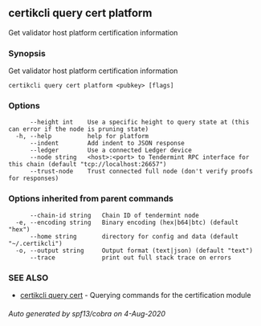 ## certikcli query cert platform

Get validator host platform certification information

### Synopsis

Get validator host platform certification information

```
certikcli query cert platform <pubkey> [flags]
```

### Options

```
      --height int    Use a specific height to query state at (this can error if the node is pruning state)
  -h, --help          help for platform
      --indent        Add indent to JSON response
      --ledger        Use a connected Ledger device
      --node string   <host>:<port> to Tendermint RPC interface for this chain (default "tcp://localhost:26657")
      --trust-node    Trust connected full node (don't verify proofs for responses)
```

### Options inherited from parent commands

```
      --chain-id string   Chain ID of tendermint node
  -e, --encoding string   Binary encoding (hex|b64|btc) (default "hex")
      --home string       directory for config and data (default "~/.certikcli")
  -o, --output string     Output format (text|json) (default "text")
      --trace             print out full stack trace on errors
```

### SEE ALSO

* [certikcli query cert](certikcli_query_cert.md)	 - Querying commands for the certification module

###### Auto generated by spf13/cobra on 4-Aug-2020
